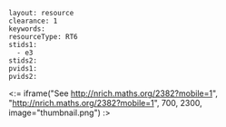 ````
layout: resource
clearance: 1
keywords:
resourceType: RT6
stids1: 
  - e3
stids2:
pvids1:
pvids2:

````

<:= iframe("See http://nrich.maths.org/2382?mobile=1", "http://nrich.maths.org/2382?mobile=1", 700, 2300, image="thumbnail.png") :>

